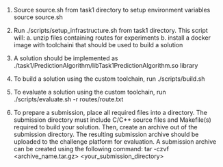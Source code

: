 1. Source source.sh from task1 directory to setup environment variables
source source.sh

2. Run ./scripts/setup_infrastructure.sh from task1 directory. This script will:
  a. unzip files containing routes for experiments
  b. install a docker image with toolchaini that should be used to build a solution

3. A solution should be implemented as ./task1/PredictionAlgorithm/libTask1PredictionAlgorithm.so library 

4. To build a solution using the custom toolchain, run 
./scripts/build.sh

5. To evaluate a solution using the custom toolchain, run 
./scripts/evaluate.sh -r routes/route.txt

6. To prepare a submission, place all required files into a directory. 
The submission directory must include C/C++ source files and Makefile(s) required to build your solution. Then, create an archive out of the submission directory. The resulting submission archive should be uploaded to the challenge platform for evaluation. A submission archive can be created using the following command:
tar -czvf <archive_name.tar.gz> <your_submission_directory>
